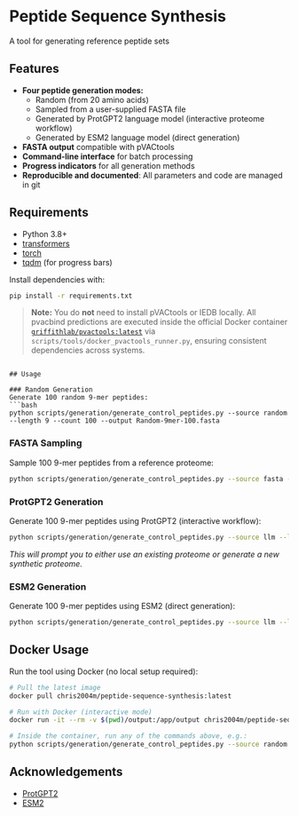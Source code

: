 # Peptide Sequence Synthesis

A tool for generating reference peptide sets

## Features

- **Four peptide generation modes:**
  - Random (from 20 amino acids)
  - Sampled from a user-supplied FASTA file
  - Generated by ProtGPT2 language model (interactive proteome workflow)
  - Generated by ESM2 language model (direct generation)
- **FASTA output** compatible with pVACtools
- **Command-line interface** for batch processing
- **Progress indicators** for all generation methods
- **Reproducible and documented**: All parameters and code are managed in git

## Requirements

- Python 3.8+
- [transformers](https://huggingface.co/docs/transformers/index)
- [torch](https://pytorch.org/)
- [tqdm](https://tqdm.github.io/) (for progress bars)

Install dependencies with:
```bash
pip install -r requirements.txt
```

> **Note:** You do **not** need to install pVACtools or IEDB locally. All pvacbind predictions are executed inside the official Docker container [`griffithlab/pvactools:latest`](https://hub.docker.com/r/griffithlab/pvactools/) via `scripts/tools/docker_pvactools_runner.py`, ensuring consistent dependencies across systems.
```

## Usage

### Random Generation
Generate 100 random 9-mer peptides:
```bash
python scripts/generation/generate_control_peptides.py --source random --length 9 --count 100 --output Random-9mer-100.fasta
```

### FASTA Sampling
Sample 100 9-mer peptides from a reference proteome:
```bash
python scripts/generation/generate_control_peptides.py --source fasta --length 9 --count 100 --fasta_file data/protein.faa --output RefProteome-9mer-100.fasta
```

### ProtGPT2 Generation
Generate 100 9-mer peptides using ProtGPT2 (interactive workflow):
```bash
python scripts/generation/generate_control_peptides.py --source llm --llm_model protgpt2 --length 9 --count 100 --output ProtGPT2-9mer-100.fasta
```
*This will prompt you to either use an existing proteome or generate a new synthetic proteome.*

### ESM2 Generation
Generate 100 9-mer peptides using ESM2 (direct generation):
```bash
python scripts/generation/generate_control_peptides.py --source llm --llm_model esm2 --length 9 --count 100 --output ESM2-9mer-100.fasta
```

## Docker Usage

Run the tool using Docker (no local setup required):

```bash
# Pull the latest image
docker pull chris2004m/peptide-sequence-synthesis:latest

# Run with Docker (interactive mode)
docker run -it --rm -v $(pwd)/output:/app/output chris2004m/peptide-sequence-synthesis:latest

# Inside the container, run any of the commands above, e.g.:
python scripts/generation/generate_control_peptides.py --source random --length 9 --count 100 --output output/Random-9mer-100.fasta
```

## Acknowledgements

- [ProtGPT2](https://huggingface.co/nferruz/ProtGPT2)
- [ESM2](https://huggingface.co/facebook/esm2_t6_8M_UR50D)
